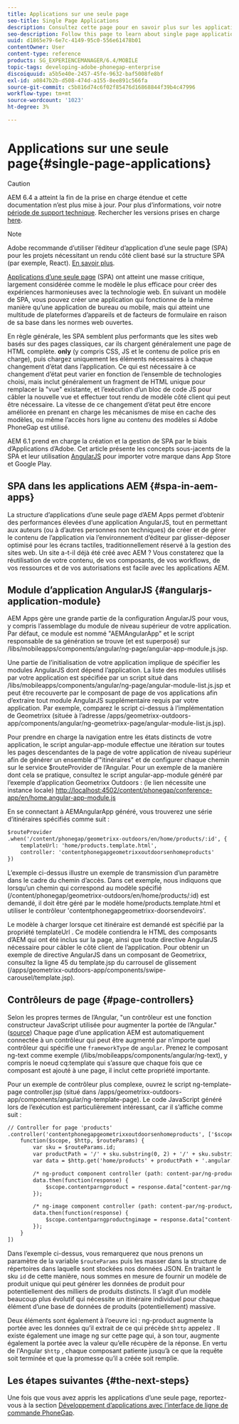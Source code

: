```yaml
---
title: Applications sur une seule page
seo-title: Single Page Applications
description: Consultez cette page pour en savoir plus sur les applications d’une seule page, c’est-à-dire que vous pouvez créer une application qui fonctionne de la même manière qu’une application de bureau ou mobile.
seo-description: Follow this page to learn about single page applications, that is, you can create an application that performs identically to a desktop or mobile application.
uuid: d1865e79-6e7c-4149-95c0-556e61478b01
contentOwner: User
content-type: reference
products: SG_EXPERIENCEMANAGER/6.4/MOBILE
topic-tags: developing-adobe-phonegap-enterprise
discoiquuid: a5b5e40e-2457-45fe-9632-baf5008fe8bf
exl-id: a0847b2b-d508-474d-a155-8ee891c566fa
source-git-commit: c5b816d74c6f02f85476d16868844f39b4c47996
workflow-type: tm+mt
source-wordcount: '1023'
ht-degree: 3%

---
```


# Applications sur une seule page{#single-page-applications}

>[!CAUTION]
>
>AEM 6.4 a atteint la fin de la prise en charge étendue et cette documentation n’est plus mise à jour. Pour plus d’informations, voir notre [période de support technique](https://helpx.adobe.com/fr/support/programs/eol-matrix.html). Rechercher les versions prises en charge [here](https://experienceleague.adobe.com/docs/?lang=fr).

>[!NOTE]
>
>Adobe recommande d’utiliser l’éditeur d’application d’une seule page (SPA) pour les projets nécessitant un rendu côté client basé sur la structure SPA (par exemple, React). [En savoir plus](/help/sites-developing/spa-overview.md).

[Applications d’une seule page](https://en.wikipedia.org/wiki/Single-page_application) (SPA) ont atteint une masse critique, largement considérée comme le modèle le plus efficace pour créer des expériences harmonieuses avec la technologie web. En suivant un modèle de SPA, vous pouvez créer une application qui fonctionne de la même manière qu’une application de bureau ou mobile, mais qui atteint une multitude de plateformes d’appareils et de facteurs de formulaire en raison de sa base dans les normes web ouvertes.

En règle générale, les SPA semblent plus performants que les sites web basés sur des pages classiques, car ils chargent généralement une page de HTML complète. **only** (y compris CSS, JS et le contenu de police pris en charge), puis chargez uniquement les éléments nécessaires à chaque changement d’état dans l’application. Ce qui est nécessaire à ce changement d’état peut varier en fonction de l’ensemble de technologies choisi, mais inclut généralement un fragment de HTML unique pour remplacer la &quot;vue&quot; existante, et l’exécution d’un bloc de code JS pour câbler la nouvelle vue et effectuer tout rendu de modèle côté client qui peut être nécessaire. La vitesse de ce changement d’état peut être encore améliorée en prenant en charge les mécanismes de mise en cache des modèles, ou même l’accès hors ligne au contenu des modèles si Adobe PhoneGap est utilisé.

AEM 6.1 prend en charge la création et la gestion de SPA par le biais d’Applications d’Adobe. Cet article présente les concepts sous-jacents de la SPA et leur utilisation [AngularJS](https://angularjs.org/) pour importer votre marque dans App Store et Google Play.

## SPA dans les applications AEM {#spa-in-aem-apps}

La structure d’applications d’une seule page d’AEM Apps permet d’obtenir des performances élevées d’une application AngularJS, tout en permettant aux auteurs (ou à d’autres personnes non techniques) de créer et de gérer le contenu de l’application via l’environnement d’éditeur par glisser-déposer optimisé pour les écrans tactiles, traditionnellement réservé à la gestion des sites web. Un site a-t-il déjà été créé avec AEM ? Vous constaterez que la réutilisation de votre contenu, de vos composants, de vos workflows, de vos ressources et de vos autorisations est facile avec les applications AEM.

## Module d’application AngularJS {#angularjs-application-module}

AEM Apps gère une grande partie de la configuration AngularJS pour vous, y compris l’assemblage du module de niveau supérieur de votre application. Par défaut, ce module est nommé &quot;AEMAngularApp&quot; et le script responsable de sa génération se trouve (et est superposé) sur /libs/mobileapps/components/angular/ng-page/angular-app-module.js.jsp.

Une partie de l’initialisation de votre application implique de spécifier les modules AngularJS dont dépend l’application. La liste des modules utilisés par votre application est spécifiée par un script situé dans /libs/mobileapps/components/angular/ng-page/angular-module-list.js.jsp et peut être recouverte par le composant de page de vos applications afin d’extraire tout module AngularJS supplémentaire requis par votre application. Par exemple, comparez le script ci-dessus à l’implémentation de Geometrixx (située à l’adresse /apps/geometrixx-outdoors-app/components/angular/ng-geometrixx-page/angular-module-list.js.jsp).

Pour prendre en charge la navigation entre les états distincts de votre application, le script angular-app-module effectue une itération sur toutes les pages descendantes de la page de votre application de niveau supérieur afin de générer un ensemble d’&quot;itinéraires&quot; et de configurer chaque chemin sur le service $routeProvider de l’Angular. Pour un exemple de la manière dont cela se pratique, consultez le script angular-app-module généré par l’exemple d’application Geometrixx Outdoors : (le lien nécessite une instance locale) [http://localhost:4502/content/phonegap/conference-app/en/home.angular-app-module.js](http://localhost:4502/content/phonegap/conference-app/en/home.angular-app-module.js)

En se connectant à AEMAngularApp généré, vous trouverez une série d’itinéraires spécifiés comme suit :

```xml
$routeProvider
.when('/content/phonegap/geometrixx-outdoors/en/home/products/:id', {
    templateUrl: 'home/products.template.html',
    controller: 'contentphonegapgeometrixxoutdoorsenhomeproducts'
})
```

L’exemple ci-dessus illustre un exemple de transmission d’un paramètre dans le cadre du chemin d’accès. Dans cet exemple, nous indiquons que lorsqu’un chemin qui correspond au modèle spécifié (/content/phonegap/geometrixx-outdoors/en/home/products/:id) est demandé, il doit être géré par le modèle home/products.template.html et utiliser le contrôleur &#39;contentphonegapgeometrixx-doorsendevoirs&#39;.

Le modèle à charger lorsque cet itinéraire est demandé est spécifié par la propriété templateUrl . Ce modèle contiendra le HTML des composants d’AEM qui ont été inclus sur la page, ainsi que toute directive AngularJS nécessaire pour câbler le côté client de l’application. Pour obtenir un exemple de directive AngularJS dans un composant de Geometrixx, consultez la ligne 45 du template.jsp du carrousel de glissement (/apps/geometrixx-outdoors-app/components/swipe-carousel/template.jsp).

## Contrôleurs de page {#page-controllers}

Selon les propres termes de l’Angular, &quot;un contrôleur est une fonction constructeur JavaScript utilisée pour augmenter la portée de l’Angular.&quot; ([source](https://docs.angularjs.org/guide/controller)) Chaque page d’une application AEM est automatiquement connectée à un contrôleur qui peut être augmenté par n’importe quel contrôleur qui spécifie une `frameworkType` de `angular`. Prenez le composant ng-text comme exemple (/libs/mobileapps/components/angular/ng-text), y compris le noeud cq:template qui s’assure que chaque fois que ce composant est ajouté à une page, il inclut cette propriété importante.

Pour un exemple de contrôleur plus complexe, ouvrez le script ng-template-page controller.jsp (situé dans /apps/geometrixx-outdoors-app/components/angular/ng-template-page). Le code JavaScript généré lors de l’exécution est particulièrement intéressant, car il s’affiche comme suit :

```xml
// Controller for page 'products'
.controller('contentphonegapgeometrixxoutdoorsenhomeproducts', ['$scope', '$http', '$routeParams',
    function($scope, $http, $routeParams) {
        var sku = $routeParams.id;
        var productPath = '/' + sku.substring(0, 2) + '/' + sku.substring(0, 4) + '/' + sku;
        var data = $http.get('home/products' + productPath + '.angular.json' + cacheKiller);

        /* ng-product component controller (path: content-par/ng-product) */
        data.then(function(response) {
            $scope.contentparngproduct = response.data["content-par/ng-product"].items;
        });

        /* ng-image component controller (path: content-par/ng-product/ng-image) */
        data.then(function(response) {
            $scope.contentparngproductngimage = response.data["content-par/ng-product/ng-image"].items;
        });
    }
])
```

Dans l’exemple ci-dessus, vous remarquerez que nous prenons un paramètre de la variable `$routeParams` puis les masser dans la structure de répertoires dans laquelle sont stockées nos données JSON. En traitant le sku `id` de cette manière, nous sommes en mesure de fournir un modèle de produit unique qui peut générer les données de produit pour potentiellement des milliers de produits distincts. Il s’agit d’un modèle beaucoup plus évolutif qui nécessite un itinéraire individuel pour chaque élément d’une base de données de produits (potentiellement) massive.

Deux éléments sont également à l’oeuvre ici : ng-product augmente la portée avec les données qu’il extrait de ce qui précède `$http` appelez . Il existe également une image ng sur cette page qui, à son tour, augmente également la portée avec la valeur qu’elle récupère de la réponse. En vertu de l&#39;Angular `$http` , chaque composant patiente jusqu’à ce que la requête soit terminée et que la promesse qu’il a créée soit remplie.

## Les étapes suivantes {#the-next-steps}

Une fois que vous avez appris les applications d’une seule page, reportez-vous à la section [Développement d’applications avec l’interface de ligne de commande PhoneGap](/help/mobile/phonegap-apps-pg-cli.md).
